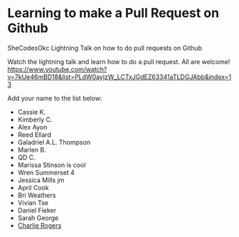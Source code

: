 # Learning to make a Pull Request on Github
SheCodesOkc Lightning Talk on how to do pull requests on Github

Watch the lightning talk and learn how to do a pull request.  All are welcome!
https://www.youtube.com/watch?v=7kUe46mBD18&list=PLdW0ayjzW_LCTxJGdEZ63341aTLDGJAbb&index=13


Add your name to the list below:
* Cassie K.
* Kimberly C.
* Alex Ayon
* Reed Ellard
* Galadriel A.L. Thompson 
* Marlen B.
* QD  C.
* Marissa Stinson is cool
* Wren Summerset 4
* Jessica Mills jm
* April Cook
* Bri Weathers
* Vivian Tse
* Daniel Fieker
* Sarah George
* [Charlie Rogers](https://www.mister-rogers.com) 
